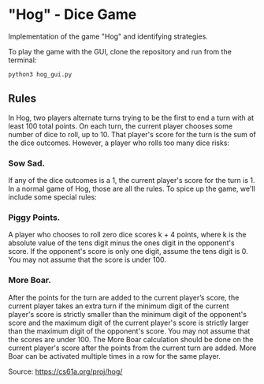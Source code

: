 # "Hog" - Dice Game
Implementation of the game "Hog" and identifying strategies. 

To play the game with the GUI, clone the repository and run from the terminal: 
```
python3 hog_gui.py
```

## Rules
In Hog, two players alternate turns trying to be the first to end a turn with at least 100 total points. On each turn, the current player chooses some number of dice to roll, up to 10. That player's score for the turn is the sum of the dice outcomes. However, a player who rolls too many dice risks:

### Sow Sad. 
If any of the dice outcomes is a 1, the current player's score for the turn is 1.
In a normal game of Hog, those are all the rules. To spice up the game, we'll include some special rules:

### Piggy Points. 
A player who chooses to roll zero dice scores k + 4 points, where k is the absolute value of the tens digit minus the ones digit in the opponent's score. If the opponent's score is only one digit, assume the tens digit is 0. You may not assume that the score is under 100.

### More Boar. 
After the points for the turn are added to the current player’s score, the current player takes an extra turn if the minimum digit of the current player's score is strictly smaller than the minimum digit of the opponent's score and the maximum digit of the current player's score is strictly larger than the maximum digit of the opponent's score. You may not assume that the scores are under 100. The More Boar calculation should be done on the current player's score after the points from the current turn are added. More Boar can be activated multiple times in a row for the same player.

Source: https://cs61a.org/proj/hog/
